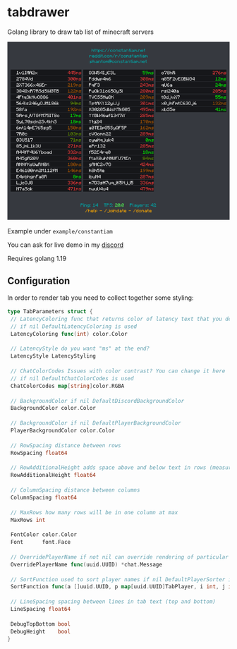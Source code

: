 # tabdrawer

Golang library to draw tab list of minecraft servers

![Example tab render](example-constantiam.png)

Example under `example/constantiam`

You can ask for live demo in my [discord](https://discord.com/invite/DFsMKWJJPN)

Requires golang 1.19

## Configuration

In order to render tab you need to collect together some styling:

```go
type TabParameters struct {
 // LatencyColoring func that returns color of latency text that you desire
 // if nil DefaultLatencyColoring is used
 LatencyColoring func(int) color.Color

 // LatencyStyle do you want "ms" at the end?
 LatencyStyle LatencyStyling

 // ChatColorCodes Issues with color contrast? You can change it here
 // if nil DefaultChatColorCodes is used
 ChatColorCodes map[string]color.RGBA

 // BackgroundColor if nil DefaultDiscordBackgroundColor
 BackgroundColor color.Color

 // BackgroundColor if nil DefaultPlayerBackgroundColor
 PlayerBackgroundColor color.Color

 // RowSpacing distance between rows
 RowSpacing float64

 // RowAdditionalHeight adds space above and below text in rows (measures to keep weird symbols inside their rows)
 RowAdditionalHeight float64

 // ColumnSpacing distance between columns
 ColumnSpacing float64

 // MaxRows how many rows will be in one column at max
 MaxRows int

 FontColor color.Color
 Font      font.Face

 // OverridePlayerName if not nil can override rendering of particular uuid (must not be multiline), can return nil
 OverridePlayerName func(uuid.UUID) *chat.Message

 // SortFunction used to sort player names if nil DefaultPlayerSorter is used (sorts by name)
 SortFunction func(a []uuid.UUID, p map[uuid.UUID]TabPlayer, i int, j int) bool

 // LineSpacing spacing between lines in tab text (top and bottom)
 LineSpacing float64

 DebugTopBottom bool
 DebugHeight    bool
}
```
